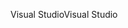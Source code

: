 <span data-ttu-id="c76e4-101">Visual Studio</span><span class="sxs-lookup"><span data-stu-id="c76e4-101">Visual Studio</span></span>